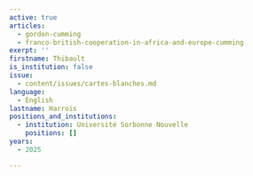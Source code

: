 ```yaml
---
active: true
articles:
  - gordon-cumming
  - franco-british-cooperation-in-africa-and-europe-cumming
exerpt: ''
firstname: Thibault
is_institution: false
issue:
  - content/issues/cartes-blanches.md
language:
  - English
lastname: Harrois
positions_and_institutions:
  - institution: Université Sorbonne Nouvelle
    positions: []
years:
  - 2025

---
```

